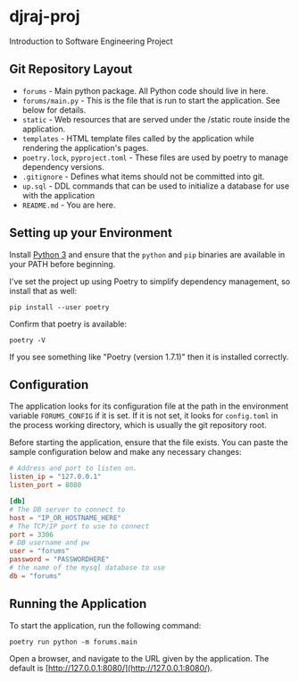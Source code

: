 # djraj-proj

Introduction to Software Engineering Project

## Git Repository Layout

- `forums` - Main python package. All Python code should live in here.
- `forums/main.py` - This is the file that is run to start the application. See below for details.
- `static` - Web resources that are served under the /static route inside the application.
- `templates` - HTML template files called by the application while rendering the application's pages.
- `poetry.lock`, `pyproject.toml` - These files are used by poetry to manage dependency versions.
- `.gitignore` - Defines what items should not be committed into git. 
- `up.sql` - DDL commands that can be used to initialize a database for use with the application
- `README.md` - You are here.

## Setting up your Environment

Install [Python 3](https://www.python.org/downloads/) and ensure that the `python` and `pip` binaries are available in your PATH before beginning.

I've set the project up using Poetry to simplify dependency management, so install that as well:

```shell
pip install --user poetry
```

Confirm that poetry is available:

```
poetry -V
```

If you see something like "Poetry (version 1.7.1)" then it is installed correctly. 

## Configuration

The application looks for its configuration file at the path in the environment variable `FORUMS_CONFIG` if it is set. If it is not set, it looks for `config.toml` in the process working directory, which is usually the git repository root.

Before starting the application, ensure that the file exists. You can paste the sample configuration below and make any necessary changes:

```toml
# Address and port to listen on.
listen_ip = "127.0.0.1"
listen_port = 8080

[db]
# The DB server to connect to
host = "IP_OR_HOSTNAME_HERE"
# The TCP/IP port to use to connect
port = 3306
# DB username and pw
user = "forums"
password = "PASSWORDHERE"
# the name of the mysql database to use
db = "forums"
```

## Running the Application

To start the application, run the following command:

```shell
poetry run python -m forums.main
```

Open a browser, and navigate to the URL given by the application. The default is [http://127.0.0.1:8080/](http://127.0.0.1:8080/).